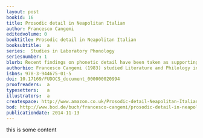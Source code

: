 ```yaml
---
layout: post
bookid: 16
title: Prosodic detail in Neapolitan Italian
author: Francesco Cangemi 
editedvolume: 0 
booktitle: Prosodic detail in Neapolitan Italian
booksubtitle:  a
series:  Studies in Laboratory Phonology
seriesnumber: 1
blurb: Recent findings on phonetic detail have been taken as supporting exemplar-based approaches to prosody. Through four experiments on both production and perception of both melodic and temporal detail in Neapolitan Italian, we show that prosodic detail is not incompatible with abstractionist approaches either. Specifically, we suggest that the exploration of prosodic detail leads to a refined understanding of the relationships between the richly specified and continuous varying phonetic information on one side, and coarse phonologically structured contrasts on the other, thus offering insights on how pragmatic information is conveyed by prosody.
authorbio: Francesco Cangemi (1983) studied Literature and Philology in Naples and Zurich, completing his undergraduate studies with a dissertation on vowel systems in southern Italian dialects. After receiving his PhD in Linguistics from Aix-Marseille University with a thesis on underspecification in prosodic categories, he is currently working as a post-doc researcher in Cologne, focussing on the encoding and decoding of linguistic prominence. 
isbns: 978-3-944675-01-5 
doi: 10.17169/FUDOCS_document_000000020994
proofreaders:  a
typesetters:   a
illustrators:  a
createspace: http://www.amazon.co.uk/Prosodic-detail-Neapolitan-Italian-Laboratory/dp/3944675819/
bod: http://www.bod.de/buch/francesco-cangemi/prosodic-detail-in-neapolitan-italian/9783944675800.html
publicationdate: 2014-11-13
---
```


this is some content